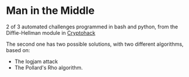 # Man in the Middle

2 of 3 automated challenges programmed in bash and python, from the Diffie-Hellman module in [Cryptohack](https://cryptohack.org/challenges/diffie-hellman/)

The second one has two possible solutions, with two different algorithms, based on:
-  The logjam attack
-  The Pollard's Rho algorithm.
